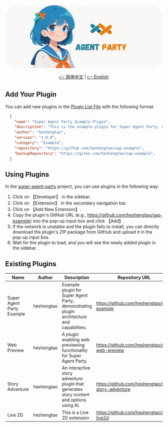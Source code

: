 ![image](img/cover.png)

<div align="center">
  <a href="./README_ZH.md">👉 简体中文</a> |
  <a href="./README.md">👉 English</a>
</div>

## Add Your Plugin  

You can add new plugins in the [Plugin List File](/plugins.json) with the following format:  

```json  
  {  
    "name": "Super Agent Party Example Plugin",  
    "description": "This is the example plugin for Super Agent Party, demonstrating the plugin architecture and capabilities.",  
    "author": "heshengtao",  
    "version": "1.0.0",  
    "category": "Example",  
    "repository": "https://github.com/heshengtao/sap-example",
    "backupRepository": "https://gitee.com/heshengtao/sap-example",  
  }  
```  

## Using Plugins  

In the [super-agent-party](https://github.com/heshengtao/super-agent-party) project, you can use plugins in the following way:  

1. Click on 【Developer】 in the sidebar.  
2. Click on 【Extension】 in the secondary navigation bar.  
3. Click on 【Add New Extension】.  
4. Copy the plugin's GitHub URL (e.g., https://github.com/heshengtao/sap-example) into the pop-up input box and click 【Add】.  
5. If the network is unstable and the plugin fails to install, you can directly download the plugin's ZIP package from GitHub and upload it in the pop-up input box.  
6. Wait for the plugin to load, and you will see the newly added plugin in the sidebar.

## Existing Plugins

| Name                  | Author            | Description                                                        | Repository URL                                   |
|-----------------------|-------------------|--------------------------------------------------------------------|--------------------------------------------------|
| Super Agent Party Example | heshengtao        | Example plugin for Super Agent Party, demonstrating plugin architecture and capabilities. | https://github.com/heshengtao/sap-example        |
| Web Preview           | heshengtao        | A plugin enabling web previewing functionality for Super Agent Party. | https://github.com/heshengtao/sap-web-preview    |
| Story Adventure       | heshengtao | An interactive story adventure plugin that generates story content and options using AI. | https://github.com/heshengtao/sap-story-adventure |
| Live 2D      | heshengtao  | This is a Live 2D extension                   | https://github.com/heshengtao/sap-live2d  |
